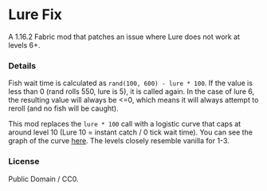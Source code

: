 # Lure Fix

A 1.16.2 Fabric mod that patches an issue where Lure does not work at levels 6+.

### Details

Fish wait time is calculated as `rand(100, 600) - lure * 100`. If the value is less than 0 (rand rolls 550, lure is 5), it is called again. 
In the case of lure 6, the resulting value will always be <=0, which means it will always attempt to reroll (and no fish will be caught).

This mod replaces the `lure * 100` call with a logistic curve that caps at around level 10 (Lure 10 = instant catch / 0 tick wait time).
You can see the graph of the curve [here](https://www.desmos.com/calculator/6j4xnb1sz4). The levels closely resemble vanilla for 1-3.

### License

Public Domain / CC0.
